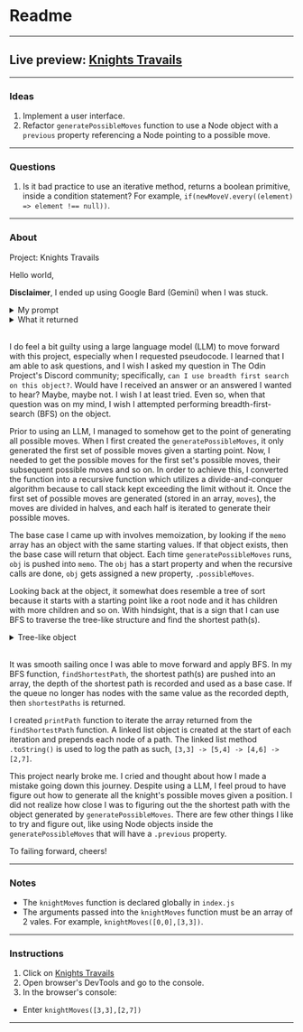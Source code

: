 # Readme
---
## Live preview: [Knights Travails](https://mikeycos.github.io/theOdinProject/javaScript/projects/knights-travails/dist/)
---
### Ideas
1. Implement a user interface.
2. Refactor `generatePossibleMoves` function to use a Node object with a `previous` property referencing a Node pointing to a possible move.
---
### Questions
1. Is it bad practice to use an iterative method, returns a boolean primitive, inside a condition statement? For example, `if(newMoveV.every((element) => element !== null))`. 
---
### About
Project: Knights Travails

Hello world,

**Disclaimer**, I ended up using Google Bard (Gemini) when I was stuck.

<details>
<summary>My prompt</summary>

```js
  Can I use breadth first search on this object?
{ possibleMoves
: [{ possibleMoves: [{…}, {…}, {…}, {…}, {…}, {…}],
start: [4, 1] },
{ possibleMoves: [{…}, {…}, {…}, {…}, {…}, {…}, {…}, {…}],
start: [5, 2] },
{ possibleMoves: [{…}, {…}, {…}, {…}, {…}, {…}],
start: [2, 1] },
{ possibleMoves: [{…}, {…}, {…}, {…}, {…}, {…}],
start: [1, 2] }, 
{ possibleMoves:  [{…}, {…}, {…}, {…}, {…}, {…}, {…}, {…}],
start: [4, 5] },
{ possibleMoves: [{…}, {…}, {…}, {…}, {…}, {…}, {…}, {…}],
start: [5, 4] },
{ possibleMoves: [{…}, {…}, {…}, {…}, {…}, {…}, {…}, {…}],
start: [2, 5] },
{ possibleMoves: [{…}, {…}, {…}, {…}, {…}, {…}],
start:  [1, 4] },
],
start:  [3, 3]
}

If so, how can I find the shortest path and return the path? Please provide the answer in pseudocode

```
</details>

<details>
<summary>What it returned</summary>

```
# Define a node containing its value, previous node, and distance
Node(value, previous, distance)

# Function to perform BFS and find the shortest path
function BFS(object, start):
  # Initialize variables
  queue = []
  visited = set()
  start_node = Node(start, None, 0)
  queue.append(start_node)

  # BFS loop
  while queue:
    current_node = queue.pop(0)
    visited.add(current_node.value)

    # Check if reaching the goal (defined by your criteria)
    if is_goal(current_node.value):
      return reconstruct_path(current_node)

    # Explore possible moves
    for neighbor in object[current_node.value]["possibleMoves"]:
      if neighbor["start"] not in visited:
        new_node = Node(neighbor["start"], current_node, current_node.distance + 1)
        queue.append(new_node)

  # No path found
  return None

# Function to reconstruct the path from the end node
function reconstruct_path(node):
  path = []
  while node:
    path.append(node.value)
    node = node.previous
  return path[::-1]

# Example usage (assuming reaching any element with "start" value as 5 is the goal)
shortest_path = BFS(object, [3, 3])
print(shortest_path)
```
</details>
<br/>

I do feel a bit guilty using a large language model (LLM) to move forward with this project, especially when I requested pseudocode. I learned that I am able to ask questions, and I wish I asked my question in The Odin Project's Discord community; specifically, `can I use breadth first search on this object?`. Would have I received an answer or an answered I wanted to hear? Maybe, maybe not. I wish I at least tried. Even so, when that question was on my mind, I wish I attempted performing breadth-first-search (BFS) on the object.

Prior to using an LLM, I managed to somehow get to the point of generating all possible moves. When I first created the `generatePossibleMoves`, it only generated the first set of possible moves given a starting point. Now, I needed to get the possible moves for the first set's possible moves, their subsequent possible moves and so on. In order to achieve this, I converted the function into a recursive function which utilizes a divide-and-conquer algorithm because to call stack kept exceeding the limit without it. Once the first set of possible moves are generated (stored in an array, `moves`), the moves are divided in halves, and each half is iterated to generate their possible moves.

The base case I came up with involves memoization, by looking if the `memo` array has an object with the same starting values. If that object exists, then the base case will return that object. Each time `generatePossibleMoves` runs, `obj` is pushed into `memo`. The `obj` has a start property and when the recursive calls are done, `obj` gets assigned a new property, `.possibleMoves`.

Looking back at the object, it somewhat does resemble a tree of sort because it starts with a starting point like a root node and it has children with more children and so on. With hindsight, that is a sign that I can use BFS to traverse the tree-like structure and find the shortest path(s).

<details>
<summary>Tree-like object</summary>
```js
{ 
  possibleMoves: [
  {
    possibleMoves: [{…}, {…}, {…}, {…}, {…}, {…}],
    start: [4, 1]
  },
  {
    possibleMoves: [{…}, {…}, {…}, {…}, {…}, {…}, {…}, {…}],
    start: [5, 2]
  },
  {
    possibleMoves: [{…}, {…}, {…}, {…}, {…}, {…}],
    start: [2, 1]
  },
  {
    possibleMoves: [{…}, {…}, {…}, {…}, {…}, {…}],
    start: [1, 2]
  }, 
  {
    possibleMoves:  [{…}, {…}, {…}, {…}, {…}, {…}, {…}, {…}],
    start: [4, 5]
  },
  {
    possibleMoves: [{…}, {…}, {…}, {…}, {…}, {…}, {…}, {…}],
    start: [5, 4]
  },
  {
    possibleMoves: [{…}, {…}, {…}, {…}, {…}, {…}, {…}, {…}],
    start: [2, 5]
  },
  {
    possibleMoves: [{…}, {…}, {…}, {…}, {…}, {…}],
    start:  [1, 4]
  },
  ],
  start:  [3, 3]
}
```
</details>
<br/>

It was smooth sailing once I was able to move forward and apply BFS. In my BFS function, `findShortestPath`, the shortest path(s) are pushed into an array, the depth of the shortest path is recorded and used as a base case. If the queue no longer has nodes with the same value as the recorded depth, then `shortestPaths` is returned.

I created `printPath` function to iterate the array returned from the `findShortestPath` function. A linked list object is created at the start of each iteration and prepends each node of a path. The linked list method `.toString()` is used to log the path as such, `[3,3] -> [5,4] -> [4,6] -> [2,7]`.

This project nearly broke me. I cried and thought about how I made a mistake going down this journey. Despite using a LLM, I feel proud to have figure out how to generate all the knight's possible moves given a position. I did not realize how close I was to figuring out the the shortest path with the object generated by `generatePossibleMoves`. There are few other things I like to try and figure out, like using Node objects inside the `generatePossibleMoves` that will have a `.previous` property.

To failing forward, cheers!

---
### Notes
* The `knightMoves` function is declared globally in `index.js`
* The arguments passed into the `knightMoves` function must be an array of 2 vales. For example, `knightMoves([0,0],[3,3])`.
---
### Instructions
1. Click on [Knights Travails](https://mikeycos.github.io/theOdinProject/javaScript/projects/knights-travails/dist/)
2. Open browser's DevTools and go to the console.
3. In the browser's console:
  * Enter `knightMoves([3,3],[2,7])`
---

